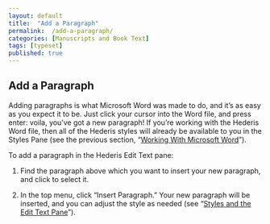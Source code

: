 ```yaml
---
layout: default
title:  "Add a Paragraph"
permalink:  /add-a-paragraph/
categories: [Manuscripts and Book Text]
tags: [typeset]
published: true
---
```


<section data-type="chapter" class="hsecchapter" data-hederis-type="hsecchapter" id="add-a-paragraph" data-pi-attrs="id: add-a-paragraph; data-tags: typeset;" role="doc-chapter" data-tags="typeset" data-author-name=" " data-book-title=" " title="Add a Paragraph"><h1 data-hederis-type="hblkchaptitle" class="hblkchaptitle" id="pbnFs369s">Add a Paragraph</h1><p class="hblkp" data-hederis-type="hblkp" id="pbcip8qw5">Adding paragraphs is what Microsoft Word was made to do, and it&#8217;s as easy as you expect it to be. Just click your cursor into the Word file, and press enter: voila, you&#8217;ve got a new paragraph! If you&#8217;re working with the Hederis Word file, then all of the Hederis styles will already be available to you in the Styles Pane (see the previous section, &#8220;<a href="{% post_url 2020-07-28-13-WorkingwithMicrosoftWord %}" data-hederis-type="hspana" id="pLnrom6zm"><span class="Hyperlink" data-hederis-type="hspnspan" id="pE4lewnBW">Working With Microsoft Word</span></a>&#8221;).</p><p class="hblkp" data-hederis-type="hblkp" id="pBxcra7ZG">To add a paragraph in the Hederis Edit Text pane:</p><ol class="hwprnumlist" data-hederis-type="hwprnumlist" id="p4NhPnji4"><li class="hblkoli" data-hederis-type="hblkoli" id="liL84PXgKH"><p class="hblkoli" data-hederis-type="hblklip" id="pcsOds7uk">Find the paragraph above which you want to insert your new paragraph, and click to select it.</p></li><li class="hblkoli" data-hederis-type="hblkoli" id="libhDSjJJd"><p class="hblkoli" data-hederis-type="hblklip" id="p0rUWU6tJ">In the top menu, click &#8220;Insert Paragraph.&#8221; Your new paragraph will be inserted, and you can adjust the style as needed (see &#8220;<a href="{% post_url 2020-07-28-12-StylesandtheEditTextPane %}" data-hederis-type="hspana" id="phkdBnNlq"><span class="Hyperlink" data-hederis-type="hspnspan" id="pK8vas1RO">Styles and the Edit Text Pane</span></a>&#8221;).</p></li></ol></section>